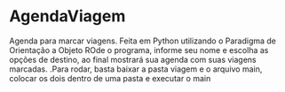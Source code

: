 # AgendaViagem
Agenda para marcar viagens. Feita em Python utilizando o Paradigma de Orientação a Objeto ROde o programa, informe seu nome e escolha as opções de destino, ao final mostrará sua agenda com suas viagens marcadas.
.Para rodar, basta baixar a pasta viagem e o arquivo main, colocar os dois dentro de uma pasta e executar o main
